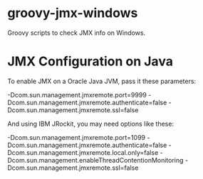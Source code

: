 groovy-jmx-windows
==================
Groovy scripts to check JMX info on Windows.



JMX Configuration on Java
==================
To enable JMX on a Oracle Java JVM, pass it these parameters:

-Dcom.sun.management.jmxremote.port=9999
-Dcom.sun.management.jmxremote.authenticate=false
-Dcom.sun.management.jmxremote.ssl=false


And using IBM JRockit, you may need options like these:


-Dcom.sun.management.jmxremote.port=1099
-Dcom.sun.management.jmxremote.authenticate=false
-Dcom.sun.management.jmxremote.local.only=false
-Dcom.sun.management.enableThreadContentionMonitoring
-Dcom.sun.management.jmxremote.ssl=false
